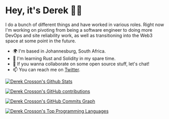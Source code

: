 Hey, it's Derek :wave:&#127998;
=================================

I do a bunch of different things and have worked in various roles. Right now I'm working on pivoting from being a software engineer to doing more DevOps and site reliability work, as well as transitioning into the Web3 space at some point in the future.

* 🌍  I'm based in Johannesburg, South Africa.
* 🧠  I'm learning Rust and Solidity in my spare time.
* 🤝  If you wanna collaborate on some open source stuff, let's chat!
* 📫  You can reach me on [Twitter](https://twitter.com/nossorckered).

<a href="http://www.github.com/DerekCrosson"><img src="https://github-readme-stats.vercel.app/api?username=DerekCrosson&show_icons=true&hide=&count_private=true&title_color=1c1917&text_color=1c1917&icon_color=1c1917&bg_color=ffffff&hide_border=true&show_icons=true" alt="Derek Crosson's Github Stats" /></a>

[![Derek Crosson's GitHub contributions](https://github-readme-streak-stats.herokuapp.com?user=DerekCrosson&date_format=j%20M%5B%20Y%5D&background=FFFFFF&ring=1c1917&fire=1c1917&currStreakLabel=1C1917&sideNums=1C1917&sideLabels=1C1917&dates=1C1917&stroke=FFFFFF00&currStreakNum=1c1917)](https://git.io/streak-stats)

<a href="http://www.github.com/DerekCrosson"><img src="https://activity-graph.herokuapp.com/graph?username=DerekCrosson&bg_color=ffffff&color=1c1917&line=5dbb63&point=1c1917&area_color=ffffff&area=true&hide_border=true&custom_title=GitHub%20Commits%20Graph" alt="Derek Crosson's GitHub Commits Graph" /></a>

<a href="https://github.com/DerekCrosson" align="left"><img src="https://github-readme-stats.vercel.app/api/top-langs/?username=DerekCrosson&langs_count=10&title_color=1c1917&text_color=1c1917&icon_color=1c1917&bg_color=ffffff&hide_border=true&locale=en&custom_title=Top%20%Languages" alt="Derek Crosson's Top Programming Languages" /></a>
